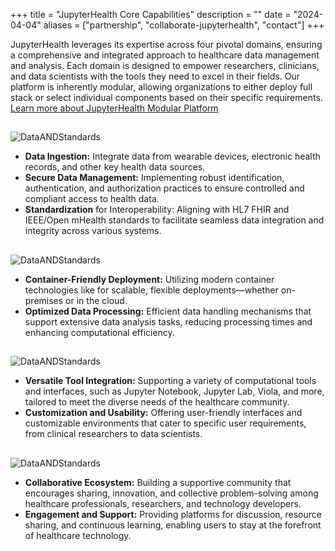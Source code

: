 +++
title = "JupyterHealth Core Capabilities"
description = ""
date = "2024-04-04"
aliases = ["partnership", "collaborate-jupyterhealth", "contact"]
+++


JupyterHealth leverages its expertise across four pivotal domains, ensuring a comprehensive and integrated approach to healthcare data management and analysis. Each domain is designed to empower researchers, clinicians, and data scientists with the tools they need to excel in their fields. Our platform is inherently modular, allowing organizations to either deploy full stack or select individual components based on their specific requirements. [Learn more about JupyterHealth Modular Platform](/about/#modular-platform)

<h2 id="data-standards"></h2>

![DataANDStandards](/images/Data.png)
<!-- ## **Data & Standards** -->
* **Data Ingestion:** Integrate data from wearable devices, electronic health records, and other key health data sources. 
* **Secure Data Management:** Implementing robust identification, authentication, and authorization practices to ensure controlled and compliant access to health data.
* **Standardization** for Interoperability: Aligning with HL7 FHIR and IEEE/Open mHealth standards to facilitate seamless data integration and integrity across various systems.

<h2 id="computation"></h2>

![DataANDStandards](/images/Computation.png)
<!-- ## **Computation**   -->

* **Container-Friendly Deployment:** Utilizing modern container technologies like for scalable, flexible deployments—whether on-premises or in the cloud.
* **Optimized Data Processing:** Efficient data handling mechanisms that support extensive data analysis tasks, reducing processing times and enhancing computational efficiency.

<h2 id="tools"></h2>

![DataANDStandards](/images/Tools.png)
<!-- ## **Tools**   -->
* **Versatile Tool Integration:** Supporting a variety of computational tools and interfaces, such as Jupyter Notebook, Jupyter Lab, Viola, and more, tailored to meet the diverse needs of the healthcare community.
* **Customization and Usability:** Offering user-friendly interfaces and customizable environments that cater to specific user requirements, from clinical researchers to data scientists.

<h2 id="community"></h2>

![DataANDStandards](/images/Comm.png)
<!-- ## **Community**  -->
* **Collaborative Ecosystem:** Building a supportive community that encourages sharing, innovation, and collective problem-solving among healthcare professionals, researchers, and technology developers.
* **Engagement and Support:** Providing platforms for discussion, resource sharing, and continuous learning, enabling users to stay at the forefront of healthcare technology.





<!-- 
| **Data Ingestion** | **Secure Data Management** | **Standardization** |
--------|------ | --------|
    Integrate data from wearable devices, electronic health records, and other key health data sources.  | Implementing robust identification, authentication, and authorization practices to ensure controlled and compliant access to health data.| for Interoperability: Aligning with HL7 FHIR and IEEE/Open mHealth standards to facilitate seamless data integration and integrity across various systems.


#### Inline Markdown within tables

|  **Data Ingestion**   | **Secure Data Management**     | **Standardization**    |
| --------  | -------- | ------ |
|  Integrate data from wearable devices, electronic health records, and other key health data sources. | Implementing robust identification, authentication, and authorization practices to ensure controlled and compliant access to health data. | for Interoperability: Aligning with HL7 FHIR and IEEE/Open mHealth standards to facilitate seamless data integration and integrity across various systems. |
 -->